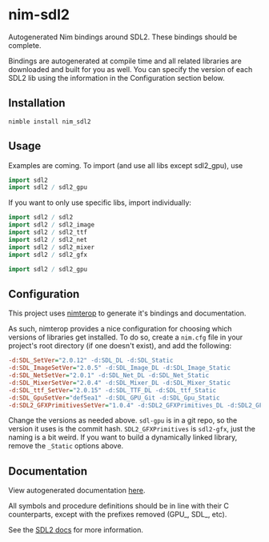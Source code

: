 # nim-sdl2
Autogenerated Nim bindings around SDL2. These bindings should be complete.

Bindings are autogenerated at compile time and all related libraries are downloaded and built for you as well. You can specify the version of each SDL2 lib using the information in the Configuration section below.

## Installation

```
nimble install nim_sdl2
```

## Usage

Examples are coming. To import (and use all libs except sdl2_gpu), use

```nim
import sdl2
import sdl2 / sdl2_gpu
```

If you want to only use specific libs, import individually:

```nim
import sdl2 / sdl2
import sdl2 / sdl2_image
import sdl2 / sdl2_ttf
import sdl2 / sdl2_net
import sdl2 / sdl2_mixer
import sdl2 / sdl2_gfx

import sdl2 / sdl2_gpu
```

## Configuration

This project uses [nimterop](https://github.com/nimterop/nimterop) to generate it's bindings and documentation.

As such, nimterop provides a nice configuration for choosing which versions of libraries get installed. To do so, create a `nim.cfg` file in your project's root directory (if one doesn't exist), and add the following:

```cfg
-d:SDL_SetVer="2.0.12" -d:SDL_DL -d:SDL_Static
-d:SDL_ImageSetVer="2.0.5" -d:SDL_Image_DL -d:SDL_Image_Static
-d:SDL_NetSetVer="2.0.1" -d:SDL_Net_DL -d:SDL_Net_Static
-d:SDL_MixerSetVer="2.0.4" -d:SDL_Mixer_DL -d:SDL_Mixer_Static
-d:SDL_ttf_SetVer="2.0.15" -d:SDL_TTF_DL -d:SDL_ttf_Static
-d:SDL_GpuSetVer="def5ea1" -d:SDL_GPU_Git -d:SDL_Gpu_Static
-d:SDL2_GFXPrimitivesSetVer="1.0.4" -d:SDL2_GFXPrimitives_DL -d:SDL2_GFXPrimitives_Static -d:SDL2_GFX_Static
```

Change the versions as needed above. `sdl-gpu` is in a git repo, so the version it uses is the commit hash. `SDL2_GFXPrimitives` is `sdl2-gfx`, just the naming is a bit weird. If you want to build a dynamically linked library, remove the `_Static` options above.

## Documentation

View autogenerated documentation [here](https://jyapayne.github.io/nim-sdl2).

All symbols and procedure definitions should be in line with their C counterparts, except with the prefixes removed (GPU_, SDL_, etc).

See the [SDL2 docs](https://wiki.libsdl.org/) for more information.
